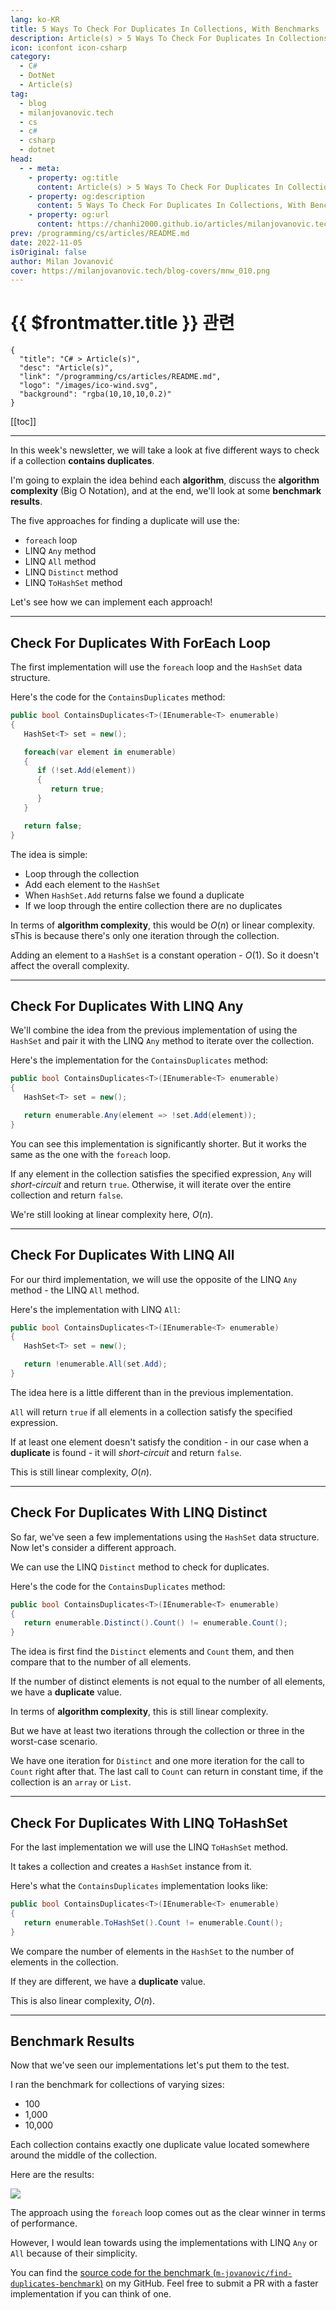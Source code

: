 ```yaml
---
lang: ko-KR
title: 5 Ways To Check For Duplicates In Collections, With Benchmarks
description: Article(s) > 5 Ways To Check For Duplicates In Collections, With Benchmarks
icon: iconfont icon-csharp
category: 
  - C#
  - DotNet
  - Article(s)
tag: 
  - blog
  - milanjovanovic.tech
  - cs
  - c#
  - csharp
  - dotnet
head:
  - - meta:
    - property: og:title
      content: Article(s) > 5 Ways To Check For Duplicates In Collections, With Benchmarks
    - property: og:description
      content: 5 Ways To Check For Duplicates In Collections, With Benchmarks
    - property: og:url
      content: https://chanhi2000.github.io/articles/milanjovanovic.tech/5-ways-to-check-for-duplicates-in-collections.html
prev: /programming/cs/articles/README.md
date: 2022-11-05
isOriginal: false
author: Milan Jovanović
cover: https://milanjovanovic.tech/blog-covers/mnw_010.png
---
```


# {{ $frontmatter.title }} 관련

```component VPCard
{
  "title": "C# > Article(s)",
  "desc": "Article(s)",
  "link": "/programming/cs/articles/README.md",
  "logo": "/images/ico-wind.svg",
  "background": "rgba(10,10,10,0.2)"
}
```

[[toc]]

---

<SiteInfo
  name="5 Ways To Check For Duplicates In Collections, With Benchmarks"
  desc="In this week's newsletter, we will take a look at five different ways to check if a collection contains duplicates. I'm going to explain the idea behind each algorithm, discuss the algorithm complexity (Big O Notation), and at the end, we'll look at some benchmark results."
  url="https://milanjovanovic.tech/blog/5-ways-to-check-for-duplicates-in-collections/"
  logo="https://milanjovanovic.tech/profile_favicon.png"
  preview="https://milanjovanovic.tech/blog-covers/mnw_010.png"/>

In this week's newsletter, we will take a look at five different ways to check if a collection **contains duplicates**.

I'm going to explain the idea behind each **algorithm**, discuss the **algorithm complexity** (Big O Notation), and at the end, we'll look at some **benchmark results**.

The five approaches for finding a duplicate will use the:

- `foreach` loop
- LINQ `Any` method
- LINQ `All` method
- LINQ `Distinct` method
- LINQ `ToHashSet` method

Let's see how we can implement each approach!

---

## Check For Duplicates With ForEach Loop

The first implementation will use the `foreach` loop and the `HashSet` data structure.

Here's the code for the `ContainsDuplicates` method:

```cs
public bool ContainsDuplicates<T>(IEnumerable<T> enumerable)
{
   HashSet<T> set = new();

   foreach(var element in enumerable)
   {
      if (!set.Add(element))
      {
         return true;
      }
   }

   return false;
}
```

The idea is simple:

- Loop through the collection
- Add each element to the `HashSet`
- When `HashSet.Add` returns false we found a duplicate
- If we loop through the entire collection there are no duplicates

In terms of **algorithm complexity**, this would be $O\left(n\right)$ or linear complexity. sThis is because there's only one iteration through the collection.

Adding an element to a `HashSet` is a constant operation - $O\left(1\right)$. So it doesn't affect the overall complexity.

---

## Check For Duplicates With LINQ Any

We'll combine the idea from the previous implementation of using the `HashSet` and pair it with the LINQ `Any` method to iterate over the collection.

Here's the implementation for the `ContainsDuplicates` method:

```cs
public bool ContainsDuplicates<T>(IEnumerable<T> enumerable)
{
   HashSet<T> set = new();

   return enumerable.Any(element => !set.Add(element));
}
```

You can see this implementation is significantly shorter. But it works the same as the one with the `foreach` loop.

If any element in the collection satisfies the specified expression, `Any` will *short-circuit* and return `true`. Otherwise, it will iterate over the entire collection and return `false`.

We're still looking at linear complexity here, $O\left(n\right)$.

---

## Check For Duplicates With LINQ All

For our third implementation, we will use the opposite of the LINQ `Any` method - the LINQ `All` method.

Here's the implementation with LINQ `All`:

```cs
public bool ContainsDuplicates<T>(IEnumerable<T> enumerable)
{
   HashSet<T> set = new();

   return !enumerable.All(set.Add);
}
```

The idea here is a little different than in the previous implementation.

`All` will return `true` if all elements in a collection satisfy the specified expression.

If at least one element doesn't satisfy the condition - in our case when a **duplicate** is found - it will *short-circuit* and return `false`.

This is still linear complexity, $O\left(n\right)$.

---

## Check For Duplicates With LINQ Distinct

So far, we've seen a few implementations using the `HashSet` data structure. Now let's consider a different approach.

We can use the LINQ `Distinct` method to check for duplicates.

Here's the code for the `ContainsDuplicates` method:

```cs
public bool ContainsDuplicates<T>(IEnumerable<T> enumerable)
{
   return enumerable.Distinct().Count() != enumerable.Count();
}
```

The idea is first find the `Distinct` elements and `Count` them, and then compare that to the number of all elements.

If the number of distinct elements is not equal to the number of all elements, we have a **duplicate** value.

In terms of **algorithm complexity**, this is still linear complexity.

But we have at least two iterations through the collection or three in the worst-case scenario.

We have one iteration for `Distinct` and one more iteration for the call to `Count` right after that. The last call to `Count` can return in constant time, if the collection is an `array` or `List`.

---

## Check For Duplicates With LINQ ToHashSet

For the last implementation we will use the LINQ `ToHashSet` method.

It takes a collection and creates a `HashSet` instance from it.

Here's what the `ContainsDuplicates` implementation looks like:

```cs
public bool ContainsDuplicates<T>(IEnumerable<T> enumerable)
{
   return enumerable.ToHashSet().Count != enumerable.Count();
}
```

We compare the number of elements in the `HashSet` to the number of elements in the collection.

If they are different, we have a **duplicate** value.

This is also linear complexity, $O\left(n\right)$.

---

## Benchmark Results

Now that we've seen our implementations let's put them to the test.

I ran the benchmark for collections of varying sizes:

- 100
- 1,000
- 10,000

Each collection contains exactly one duplicate value located somewhere around the middle of the collection.

Here are the results:

![](https://www.milanjovanovic.tech/blogs/mnw_010/benchmark.png?imwidth=3840)

The approach using the `foreach` loop comes out as the clear winner in terms of performance.

However, I would lean towards using the implementations with LINQ `Any` or `All` because of their simplicity.

You can find the [source code for the benchmark (<FontIcon icon="iconfont icon-github"/>`m-jovanovic/find-duplicates-benchmark`)](https://github.com/m-jovanovic/find-duplicates-benchmark) on my GitHub. Feel free to submit a PR with a faster implementation if you can think of one.


